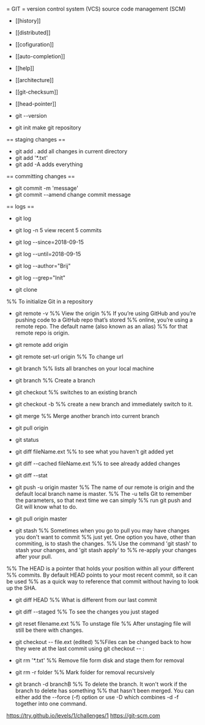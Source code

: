 = GIT =
version control system (VCS)
source code management (SCM)

* [[history]]
* [[distributed]]
* [[cofiguration]]
* [[auto-completion]]
* [[help]]
* [[architecture]]
* [[git-checksum]]
* [[head-pointer]]

* git --version
* git init
make git repository

== staging changes ==
* git add .
add all changes in current directory
* git add '*.txt'
* git add -A
adds everything

== committing changes ==
* git commit -m 'message'
* git commit --amend
change commit message



== logs ==
* git log
* git log -n 5
view recent 5 commits
* git log --since=2018-09-15
* git log --until=2018-09-15
* git log --author="Brij"
* git log --grep="Init"



* git clone <url>

%% To initialize Git in a repository

* git remote -v
%% View the origin
%% If you’re using GitHub and you’re pushing code to a GitHub repo that’s stored
%% online, you’re using a remote repo. The default name (also known as an alias)
%% for that remote repo is origin.

* git remote add origin <URL>


* git remote set-url origin <newurl>
%% To change url

* git branch
%% lists all branches on your local machine

* git branch <name>
%% Create a branch

* git checkout <name>
%% switches to an existing branch

* git checkout -b <name>
%% create a new branch and immediately switch to it.

* git merge <branch>
%% Merge another branch into current branch

* git pull origin <branch>

* git status
* git diff fileName.ext
%% to see what you haven't git added yet
* git diff --cached fileName.ext
%% to see already added changes
* git diff --stat



* git push -u origin master
%% The name of our remote is origin and the default local branch name is master.
%% The -u tells Git to remember the parameters, so that next time we can simply
%% run git push and Git will know what to do.

* git pull origin master

* git stash
%% Sometimes when you go to pull you may have changes you don't want to commit
%% just yet. One option you have, other than commiting, is to stash the changes.
%% Use the command 'git stash' to stash your changes, and 'git stash apply' to
%% re-apply your changes after your pull.

%% The HEAD is a pointer that holds your position within all your different
%% commits. By default HEAD points to your most recent commit, so it can be used
%% as a quick way to reference that commit without having to look up the SHA.

* git diff HEAD
%% What is different from our last commit

* git diff --staged
%% To see the changes you just staged

* git reset filename.ext
%% To unstage file
%% After unstaging file will still be there with changes.


* git checkout -- file.ext (edited)
%%Files can be changed back to how they were at the last commit using git checkout -- <target>:

* git rm '*.txt'
%% Remove file form disk and stage them for removal

* git rm -r folder
%% Mark folder for removal recursively

* git branch -d branchB
%% To delete the branch. It won't work if the branch to delete has something
%% that hasn't been merged. You can either add the --force (-f) option or use -D which combines -d -f together into one command.



https://try.github.io/levels/1/challenges/1
https://git-scm.com
